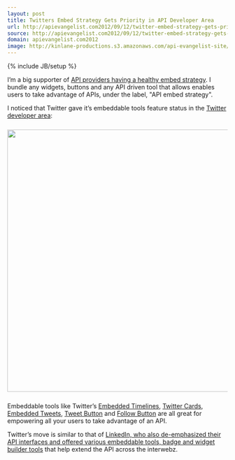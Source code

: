 ```yaml
---
layout: post
title: Twitters Embed Strategy Gets Priority in API Developer Area
url: http://apievangelist.com2012/09/12/twitter-embed-strategy-gets-priority-in-api-developer-area/
source: http://apievangelist.com2012/09/12/twitter-embed-strategy-gets-priority-in-api-developer-area/
domain: apievangelist.com2012
image: http://kinlane-productions.s3.amazonaws.com/api-evangelist-site/blog/twitter-bird-light.png
---
```

{% include JB/setup %}
<p>I&rsquo;m a big supporter of <a title="API providers having a healthy embed strategy" href="/2011/05/04/does-your-e-commerce-marketplace-have-an-embed-strategy/">API providers having a healthy embed strategy</a>.  I bundle any widgets, buttons and any API driven tool that allows enables users to take advantage of APIs, under the label, "API embed strategy".</p>
<p>I noticed that Twitter gave it&rsquo;s embeddable tools feature status in the <a href="https://dev.twitter.com/">Twitter developer area</a>:</p>
<p><a href="https://dev.twitter.com/" target="_blank"><img style="display: block; margin-left: auto; margin-right: auto; padding-top: 10px; padding-bottom: 10px;" src="https://s3.amazonaws.com/kinlane-productions/twitter/Twitter-Developers-Embed.png" alt="" width="600" /></a></p>
<p>Embeddable tools like Twitter&rsquo;s <a href="https://dev.twitter.com/docs/embedded-timelines">Embedded Timelines</a>, <a href="https://dev.twitter.com/docs/cards">Twitter Cards</a>, <a href="https://dev.twitter.com/docs/embedded-tweets">Embedded Tweets</a>, <a href="https://dev.twitter.com/docs/tweet-button">Tweet Button</a> and <a href="https://dev.twitter.com/docs/follow-button">Follow Button</a> are all great for empowering all your users to take advantage of an API.</p>
<p>Twitter&rsquo;s move is similar to that of <a href="/2011/04/13/linkedin-api-platform-and-the-evolution-of-the-api/">LinkedIn, who also de-emphasized their API interfaces and offered various embeddable tools, badge and widget builder tools</a> that help extend the API across the interwebz.</p>
